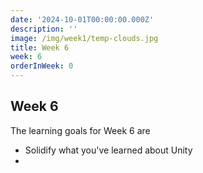 ```yaml
---
date: '2024-10-01T00:00:00.000Z'
description: ''
image: /img/week1/temp-clouds.jpg
title: Week 6
week: 6
orderInWeek: 0
---
```


## Week 6

The learning goals for Week 6 are

* Solidify what you've learned about Unity
*

